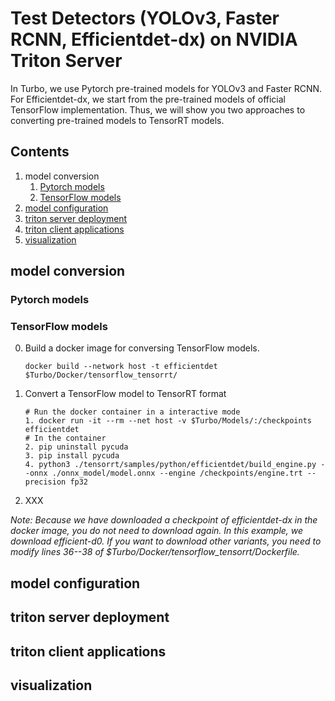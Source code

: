 # Test Detectors (YOLOv3, Faster RCNN, Efficientdet-dx) on NVIDIA Triton Server
In Turbo, we use Pytorch pre-trained models for YOLOv3 and Faster RCNN. For Efficientdet-dx, we start from the pre-trained models of official TensorFlow implementation. Thus, we will show you two approaches to converting pre-trained models to TensorRT models.
## Contents
1. model conversion
   1. [Pytorch models](#pytorch-models)
   2. [TensorFlow models](#tensorflow-models)
2. [model configuration](#model-configuration)
3. [triton server deployment](#triton-server-deployment)
4. [triton client applications](#triton-client-applications)
5. [visualization](#visualization)
## model conversion
### Pytorch models
### TensorFlow models
0. Build a docker image for conversing TensorFlow models.
   ```
   docker build --network host -t efficientdet $Turbo/Docker/tensorflow_tensorrt/
   ```
1. Convert a TensorFlow model to TensorRT format
   ```
   # Run the docker container in a interactive mode
   1. docker run -it --rm --net host -v $Turbo/Models/:/checkpoints efficientdet
   # In the container
   2. pip uninstall pycuda
   3. pip install pycuda
   4. python3 ./tensorrt/samples/python/efficientdet/build_engine.py --onnx ./onnx_model/model.onnx --engine /checkpoints/engine.trt --precision fp32
   ```
2. XXX
   
<em>Note: Because we have downloaded a checkpoint of efficientdet-dx in the docker image, you do not need to download again. In this example, we download efficient-d0. If you want to download other variants, you need to modify lines 36--38 of $Turbo/Docker/tensorflow_tensorrt/Dockerfile.</em> 
## model configuration
## triton server deployment
## triton client applications
## visualization